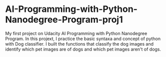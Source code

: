 # AI-Programming-with-Python-Nanodegree-Program-proj1

 My first project on Udacity AI Programming with Python Nanodegree Program. In this projext, I practice the basic syntaxa and concept of python with Dog classifier.
I built the functions that classify the dog images and identify which pet images are of dogs and which pet images aren't of dogs.
